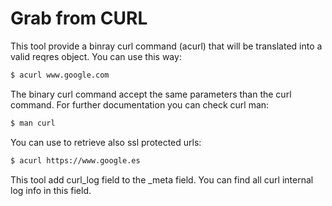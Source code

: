 Grab from CURL
==============

This tool provide a binray curl command (acurl) that will be translated into a
valid reqres object. You can use this way:

```bash
$ acurl www.google.com
```

The binary curl command accept the same parameters than the curl command. For 
further documentation you can check curl man:

```bash
$ man curl
```

You can use to retrieve also ssl protected urls:

```bash
$ acurl https://www.google.es
```

This tool add curl_log field to the _meta field. You can find all curl internal
log info in this field.
